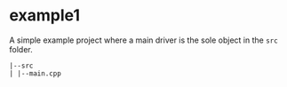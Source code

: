 # example1
A simple example project where a main driver is the sole object in the `src`
folder.

```
|--src
| |--main.cpp
```
